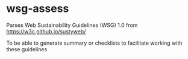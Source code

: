 # wsg-assess

Parses Web Sustainability Guidelines (WSG) 1.0 from https://w3c.github.io/sustyweb/

To be able to generate summary or checklists to facilitate working with these guidelines
